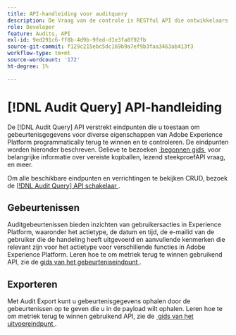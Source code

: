 ```yaml
---
title: API-handleiding voor auditquery
description: De Vraag van de controle is RESTful API die ontwikkelaars toestaat om te zien wie deed wat acties in Adobe Experience Platform.
role: Developer
feature: Audits, API
exl-id: 9ed291c6-ff8b-4d9b-9fed-d1e3fa8f92fb
source-git-commit: f129c215ebc5dc169b9a7ef9b3faa3463ab413f3
workflow-type: tm+mt
source-wordcount: '172'
ht-degree: 1%

---
```


# [!DNL Audit Query] API-handleiding

De [!DNL Audit Query] API verstrekt eindpunten die u toestaan om gebeurtenisgegevens voor diverse eigenschappen van Adobe Experience Platform programmatically terug te winnen en te controleren. De eindpunten worden hieronder beschreven. Gelieve te bezoeken [&#x200B; begonnen gids &#x200B;](./getting-started.md) voor belangrijke informatie over vereiste kopballen, lezend steekproefAPI vraag, en meer.

Om alle beschikbare eindpunten en verrichtingen te bekijken CRUD, bezoek de [[!DNL Audit Query]  API schakelaar &#x200B;](https://www.adobe.io/experience-platform-apis/references/audit-query/).

## Gebeurtenissen

Auditgebeurtenissen bieden inzichten van gebruikersacties in Experience Platform, waaronder het actietype, de datum en tijd, de e-mailid van de gebruiker die de handeling heeft uitgevoerd en aanvullende kenmerken die relevant zijn voor het actietype voor verschillende functies in Adobe Experience Platform. Leren hoe te om metriek terug te winnen gebruikend API, zie de [&#x200B; gids van het gebeurteniseindpunt &#x200B;](./events.md).

## Exporteren

Met Audit Export kunt u gebeurtenisgegevens ophalen door de gebeurtenissen op te geven die u in de payload wilt ophalen. Leren hoe te om metriek terug te winnen gebruikend API, zie de [&#x200B; gids van het uitvoereindpunt &#x200B;](./export.md).
